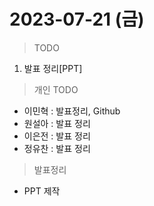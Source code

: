 # 2023-07-21 (금)

> TODO
1. 발표 정리[PPT]


> 개인 TODO
- 이민혁 : 발표정리, Github
- 원설아 : 발표 정리
- 이은전 : 발표 정리
- 정유찬 : 발표 정리

> 발표정리
- PPT 제작

